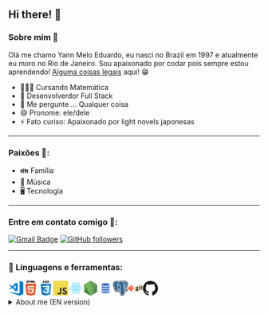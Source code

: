 ## Hi there! 👋
### Sobre mim 🤔
Olá me chamo Yann Melo Eduardo, eu nasci no Brazil em 1997 e atualmente eu moro no Rio de Janeiro. Sou apaixonado por codar pois sempre estou aprendendo! [Alguma coisas legais](https://github.com/Liaess) aqui! 😁
- 👨🏻‍🎓 Cursando Matemática
- 🌱 Desenvolverdor Full Stack
- 💬 Me pergunte ... Qualquer coisa
- 😄 Pronome: ele/dele
- ⚡ Fato curiso: Apaixonado por light novels japonesas
* * *
### Paixões 🥰:
- 👪 Família  
- 🎸 Música  
- 🖥 Tecnologia  
* * *
### Entre em contato comigo 🤝:
[![Gmail Badge](https://img.shields.io/badge/-Gmail-c14438?style=flat&logo=Gmail&logoColor=white&link=mailto:yann.melO@gmail.com)](mailto:yann.melo@gmail.com)
[![GitHub followers](https://img.shields.io/github/followers/Liaess?label=Follow&style=social)](https://github.com/Liaess?tab=followers)
* * *
### 🔧 Linguagens e ferramentas:
<img align="left" alt="Visual Studio Code" width="30px" src="https://raw.githubusercontent.com/github/explore/80688e429a7d4ef2fca1e82350fe8e3517d3494d/topics/visual-studio-code/visual-studio-code.png" />
<img align="left" alt="HTML5" width="30px" src="https://raw.githubusercontent.com/github/explore/80688e429a7d4ef2fca1e82350fe8e3517d3494d/topics/html/html.png" />
<img align="left" alt="CSS3" width="30px" src="https://raw.githubusercontent.com/github/explore/80688e429a7d4ef2fca1e82350fe8e3517d3494d/topics/css/css.png" />
<img align="left" alt="JavaScript" width="30px" src="https://raw.githubusercontent.com/github/explore/80688e429a7d4ef2fca1e82350fe8e3517d3494d/topics/javascript/javascript.png" />
<img align="left" alt="React" width="30px" src="https://raw.githubusercontent.com/github/explore/80688e429a7d4ef2fca1e82350fe8e3517d3494d/topics/react/react.png" />
<img align="left" alt="Node.js" width="30px" src="https://raw.githubusercontent.com/github/explore/80688e429a7d4ef2fca1e82350fe8e3517d3494d/topics/nodejs/nodejs.png" />
<img align="left" alt="SQL" width="30px" src="https://raw.githubusercontent.com/github/explore/80688e429a7d4ef2fca1e82350fe8e3517d3494d/topics/sql/sql.png" />
<img align="left" alt="postgreSQL" width="30px" src="https://raw.githubusercontent.com/github/explore/80688e429a7d4ef2fca1e82350fe8e3517d3494d/topics/postgresql/postgresql.png" />
<img align="left" alt="Git" width="30px" src="https://raw.githubusercontent.com/github/explore/80688e429a7d4ef2fca1e82350fe8e3517d3494d/topics/git/git.png" />
<img align="left" alt="GitHub" width="30px" src="https://raw.githubusercontent.com/github/explore/78df643247d429f6cc873026c0622819ad797942/topics/github/github.png" />
<br>
<br>
<section><details align="left">
<summary>About me (EN version)</summary>

## Hi there! 👋
### About Me 🤔
My name is Yann Melo Eduardo, I was born in Brazil, in 1997, and currently I live in Rio de Janeiro. I love code because i'm always learning. [Cool things](https://github.com/Liaess) here! 😁
- 👨🏻‍🎓 Currently studying Math
- 🌱 Full Stack Developer
- 💬 Ask me about ... Anything
- 😄 Pronouns: he/his
- ⚡ Fun fact: I love japanese light novels.
- 🇧🇷 Brasilian
* * *
### Passions 🥰:
- 👪 Family  
- 🎸 Music  
- 🖥 Technology  
* * *
### Contact me 🤝:
[![Gmail Badge](https://img.shields.io/badge/-Gmail-c14438?style=flat&logo=Gmail&logoColor=white&link=mailto:yann.melo@gmail.com)](mailto:yann.melo@gmail.com)
[![GitHub followers](https://img.shields.io/github/followers/Liaess?label=Follow&style=social)](https://github.com/Liaess?tab=followers)
* * *
### 🔧 Languages and Tools:
<img align="left" alt="Visual Studio Code" width="30px" src="https://raw.githubusercontent.com/github/explore/80688e429a7d4ef2fca1e82350fe8e3517d3494d/topics/visual-studio-code/visual-studio-code.png" />
<img align="left" alt="HTML5" width="30px" src="https://raw.githubusercontent.com/github/explore/80688e429a7d4ef2fca1e82350fe8e3517d3494d/topics/html/html.png" />
<img align="left" alt="CSS3" width="30px" src="https://raw.githubusercontent.com/github/explore/80688e429a7d4ef2fca1e82350fe8e3517d3494d/topics/css/css.png" />
<img align="left" alt="JavaScript" width="30px" src="https://raw.githubusercontent.com/github/explore/80688e429a7d4ef2fca1e82350fe8e3517d3494d/topics/javascript/javascript.png" />
<img align="left" alt="React" width="30px" src="https://raw.githubusercontent.com/github/explore/80688e429a7d4ef2fca1e82350fe8e3517d3494d/topics/react/react.png" />
<img align="left" alt="Node.js" width="30px" src="https://raw.githubusercontent.com/github/explore/80688e429a7d4ef2fca1e82350fe8e3517d3494d/topics/nodejs/nodejs.png" />
<img align="left" alt="SQL" width="30px" src="https://raw.githubusercontent.com/github/explore/80688e429a7d4ef2fca1e82350fe8e3517d3494d/topics/sql/sql.png" />
<img align="left" alt="postgreSQL" width="30px" src="https://raw.githubusercontent.com/github/explore/80688e429a7d4ef2fca1e82350fe8e3517d3494d/topics/postgresql/postgresql.png" />
<img align="left" alt="Git" width="30px" src="https://raw.githubusercontent.com/github/explore/80688e429a7d4ef2fca1e82350fe8e3517d3494d/topics/git/git.png" />
<img align="left" alt="GitHub" width="30px" src="https://raw.githubusercontent.com/github/explore/78df643247d429f6cc873026c0622819ad797942/topics/github/github.png" />
<section>